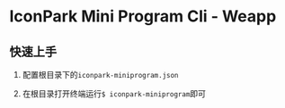 # IconPark Mini Program Cli - Weapp

## 快速上手

1. 配置根目录下的`iconpark-miniprogram.json`

2. 在根目录打开终端运行`$ iconpark-miniprogram`即可
